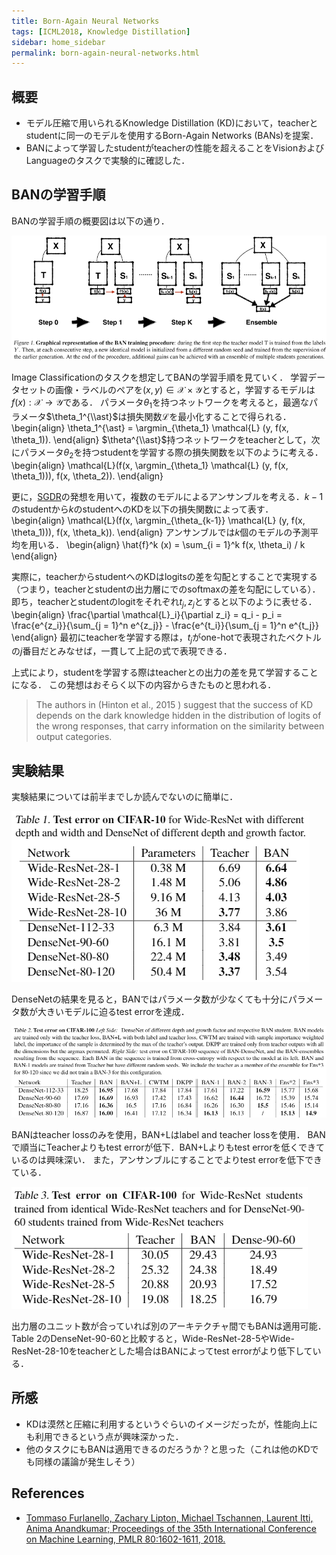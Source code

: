 ```yaml
---
title: Born-Again Neural Networks
tags: [ICML2018, Knowledge Distillation]
sidebar: home_sidebar
permalink: born-again-neural-networks.html
---
```


## 概要

* モデル圧縮で用いられるKnowledge Distillation (KD)において，teacherとstudentに同一のモデルを使用するBorn-Again Networks (BANs)を提案．
* BANによって学習したstudentがteacherの性能を超えることをVisionおよびLanguageのタスクで実験的に確認した．

## BANの学習手順

BANの学習手順の概要図は以下の通り．

![ban_training](images/ban/figure1.png)

Image Classificationのタスクを想定してBANの学習手順を見ていく．
学習データセットの画像・ラベルのペアを$(x, y) \in \mathcal{X} \times \mathcal{Y}$とすると，学習するモデルは$f(x): \mathcal{X} \rightarrow \mathcal{Y}$である．
パラメータ$\theta_1$を持つネットワークを考えると，最適なパラメータ$\theta_1^{\\ast}$は損失関数$\mathcal{L}$を最小化することで得られる．
\begin{align}
\theta_1^{\\ast} = \argmin_{\theta_1} \mathcal{L} (y, f(x, \theta_1)).
\end{align}
$\theta^{\\ast}$持つネットワークをteacherとして，次にパラメータ$\theta_2$を持つstudentを学習する際の損失関数を以下のように考える．
\begin{align}
\mathcal{L}(f(x, \argmin_{\theta_1} \mathcal{L} (y, f(x, \theta_1))), f(x, \theta_2)).
\end{align}

更に，[SGDR](https://arxiv.org/abs/1608.03983)の発想を用いて，複数のモデルによるアンサンブルを考える．$k-1$のstudentから$k$のstudentへのKDを以下の損失関数によって表す．
\begin{align}
\mathcal{L}(f(x, \argmin_{\theta_{k-1}} \mathcal{L} (y, f(x, \theta_1))), f(x, \theta_k)).
\end{align}
アンサンブルでは$k$個のモデルの予測平均を用いる．
\begin{align}
\hat{f}^k (x) = \sum_{i = 1}^k f(x, \theta_i) / k
\end{align}

実際に，teacherからstudentへのKDはlogitsの差を勾配とすることで実現する（つまり，teacherとstudentの出力層にでのsoftmaxの差を勾配にしている）．
即ち，teacherとstudentのlogitをそれぞれ$t_j, z_j$とすると以下のように表せる．
\begin{align}
\frac{\partial \mathcal{L}\_i}{\partial z_i} = q_i - p_i = \frac{e^{z_i}}{\sum_{j = 1}^n e^{z_j}} - \frac{e^{t_i}}{\sum_{j = 1}^n e^{t_j}}
\end{align}
最初にteacherを学習する際は，$t_j$がone-hotで表現されたベクトルの$j$番目だとみなせば，一貫して上記の式で表現できる．

上式により，studentを学習する際はteacherとの出力の差を見て学習することになる．
この発想はおそらく以下の内容からきたものと思われる．

> The authors in (Hinton et al., 2015 ) suggest that the success of KD depends on the dark knowledge hidden in the distribution of logits of the wrong responses, that carry information on the similarity between output categories.


## 実験結果

実験結果については前半までしか読んでないのに簡単に．

![table1](images/ban/table1.png)

DenseNetの結果を見ると，BANではパラメータ数が少なくても十分にパラメータ数が大きいモデルに迫るtest errorを達成．

![table2](images/ban/table2.png)

BANはteacher lossのみを使用，BAN+Lはlabel and teacher lossを使用．
BANで順当にTeacherよりもtest errorが低下．BAN+Lよりもtest errorを低くできているのは興味深い．
また，アンサンブルにすることでよりtest errorを低下できている．

![table3](images/ban/table3.png)

出力層のユニット数が合っていれば別のアーキテクチャ間でもBANは適用可能．
Table 2のDenseNet-90-60と比較すると，Wide-ResNet-28-5やWide-ResNet-28-10をteacherとした場合はBANによってtest errorがより低下している．

## 所感

* KDは漠然と圧縮に利用するというぐらいのイメージだったが，性能向上にも利用できるという点が興味深かった．
* 他のタスクにもBANは適用できるのだろうか？と思った（これは他のKDでも同様の議論が発生しそう）

## References
* [Tommaso Furlanello, Zachary Lipton, Michael Tschannen, Laurent Itti, Anima Anandkumar; Proceedings of the 35th International Conference on Machine Learning, PMLR 80:1602-1611, 2018.](http://proceedings.mlr.press/v80/furlanello18a.html)